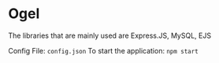 # Ogel

The libraries that are mainly used are Express.JS, MySQL, EJS

Config File: `config.json`
To start the application: `npm start`

